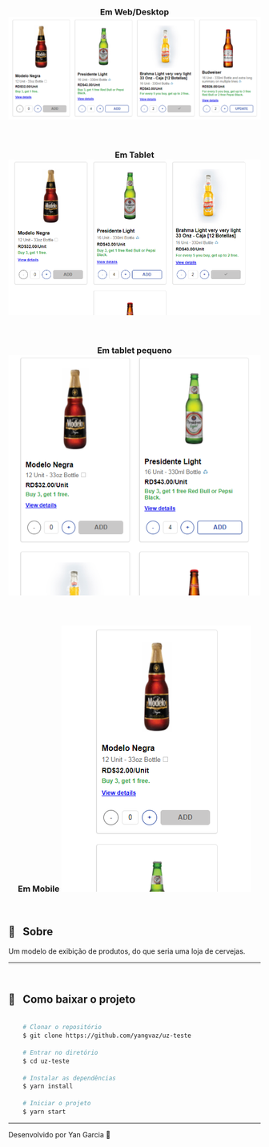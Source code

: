 <h3 align="center"> Em Web/Desktop
    <img src="public/modelExamples/webExample.png">
</h3>

<br />

<h3 align="center"> Em Tablet
    <img src="public/modelExamples/tabletModel.png">
</h3>

<br />

<h3 align="center"> Em tablet pequeno
    <img src="public/modelExamples/smallTabletModel.png">
</h3>

<br />

<h3 align="center"> Em Mobile
    <img src="public/modelExamples/mobileExample.png">
</h3>

<br />



## 🔖 &nbsp; Sobre

Um modelo de exibição de produtos, do que seria uma loja de cervejas.

---
<br />


##  📁 &nbsp; Como baixar o projeto

```bash

    # Clonar o repositório
    $ git clone https://github.com/yangvaz/uz-teste

    # Entrar no diretório
    $ cd uz-teste

    # Instalar as dependências
    $ yarn install

    # Iniciar o projeto
    $ yarn start
```

---

Desenvolvido por Yan Garcia 🥑 